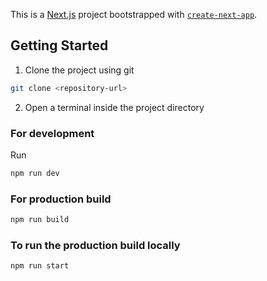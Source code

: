 This is a [Next.js](https://nextjs.org) project bootstrapped with [`create-next-app`](https://nextjs.org/docs/app/api-reference/cli/create-next-app).

## Getting Started

1. Clone the project using git


```bash
git clone <repository-url>
```

2. Open a terminal inside the project directory

### For development 

Run

```bash
npm run dev
```

### For production build

```bash
npm run build
```

### To run the production build locally
```bash
npm run start
```


